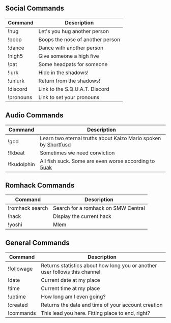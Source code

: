 ## Social Commands

| Command       | Description    |
|---------------|----------------|
| !hug			| Let's you hug another person |
| !boop         | Boops the nose of another person |
| !dance        | Dance with another person |
| !high5        | Give someone a high five |
| !pat          | Some headpats for someone |
| !lurk         | Hide in the shadows! |
| !unlurk       | Return from the shadows! |
| !discord      | Link to the S.Q.U.A.T. Discord |
| !pronouns     | Link to set your pronouns |

## Audio Commands
| Command       | Description    |
|---------------|----------------|
| !god          | Learn two eternal truths about Kaizo Mario spoken by [Shortfusd](https://twitch.tv/shortfusd) |
| !fkbeat       | Sometimes we need conviction |
| !fkudolphin   | All fish suck. Some are even worse according to [5uak](https://twitch.tv/5uak) |


## Romhack Commands
| Command       | Description    |
|---------------|----------------|
| !romhack search | Search for a romhack on SMW Central |
| !hack | Display the current hack |
| !yoshi        | Mlem |

## General Commands
| Command       | Description    |
|---------------|----------------|
| !followage    | Returns statistics about how long you or another user follows this channel |
| !date         | Current date at my place |
| !time         | Current time at my place |
| !uptime       | How long am I even going? |
| !created      | Returns the date and time of your account creation |
| !commands     | This lead you here. Fitting place to end, right? |